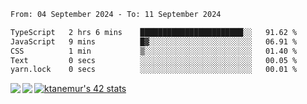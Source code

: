 <!--START_SECTION:waka-->

```txt
From: 04 September 2024 - To: 11 September 2024

TypeScript   2 hrs 6 mins    ███████████████████████░░   91.62 %
JavaScript   9 mins          █▓░░░░░░░░░░░░░░░░░░░░░░░   06.91 %
CSS          1 min           ▒░░░░░░░░░░░░░░░░░░░░░░░░   01.40 %
Text         0 secs          ░░░░░░░░░░░░░░░░░░░░░░░░░   00.05 %
yarn.lock    0 secs          ░░░░░░░░░░░░░░░░░░░░░░░░░   00.01 %
```

<!--END_SECTION:waka-->
<a href="https://github.com/anuraghazra/github-readme-stats">
  <img align="left" src="https://github-readme-stats.vercel.app/api?username=Tanesan&count_private=true&show_icons=true" />
<img align="left" src="https://github-readme-stats.vercel.app/api/top-langs/?username=Tanesan" />
</a>

[![ktanemur's 42 stats](https://badge42.vercel.app/api/v2/cl1wslf6s002109l771rng2w8/stats?cursusId=21&coalitionId=62)](https://github.com/JaeSeoKim/badge42)
